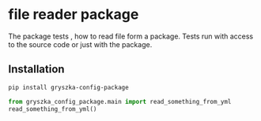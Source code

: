 # file reader package
The package tests , how to read file form a package.
Tests run with access to the source code or just with the package.

## Installation

```bash
pip install gryszka-config-package
```

```python
from gryszka_config_package.main import read_something_from_yml
read_something_from_yml()
```
